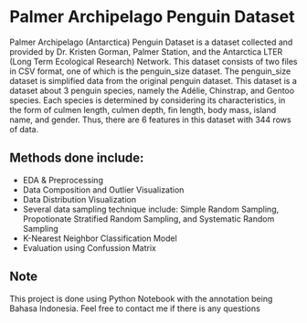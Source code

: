 # Palmer Archipelago Penguin Dataset
Palmer Archipelago (Antarctica) Penguin Dataset is a dataset collected and provided by Dr. Kristen Gorman, Palmer Station, and the Antarctica LTER (Long Term Ecological Research) Network. This dataset consists of two files in CSV format, one of which is the penguin_size dataset. The penguin_size dataset is simplified data from the original penguin dataset. This dataset is a dataset about 3 penguin species, namely the Adélie, Chinstrap, and Gentoo species. Each species is determined by considering its characteristics, in the form of culmen length, culmen depth, fin length, body mass, island name, and gender. Thus, there are 6 features in this dataset with 344 rows of data.

## Methods done include:
- EDA & Preprocessing
- Data Composition and Outlier Visualization
- Data Distribution Visualization
- Several data sampling technique include: Simple Random Sampling, Propotionate Stratified Random Sampling, and Systematic Random Sampling
- K-Nearest Neighbor Classification Model
- Evaluation using Confussion Matrix

## Note
This project is done using Python Notebook with the annotation being Bahasa Indonesia. Feel free to contact me if there is any questions
